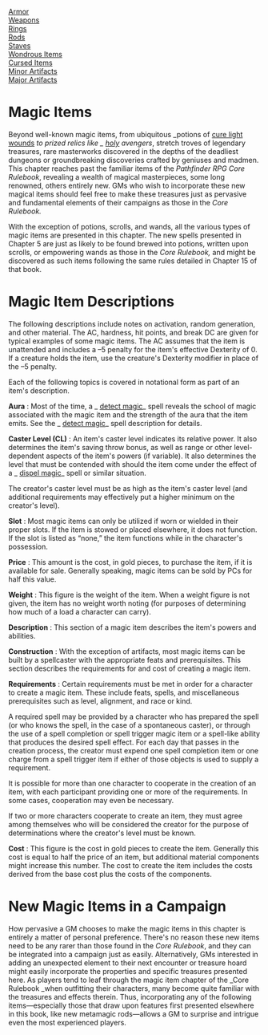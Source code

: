 [Armor](magicItems/armor.md)  
 [Weapons](magicItems/weapons.md)  
 [Rings](magicItems/rings.md)  
 [Rods](magicItems/rods.md)  
 [Staves](magicItems/staves.md)  
 [Wondrous Items](magicItems/wondrousItems.md)  
 [Cursed Items](magicItems/cursedItems.md)  
 [Minor Artifacts](magicItems/minorArtifacts.md)  
 [Major Artifacts](magicItems/majorArtifacts.md)

# Magic Items

Beyond well-known magic items, from ubiquitous _potions of [cure light wounds](../spells/cureLightWounds.md#_cure-light-wounds) _to prized relics like _ [holy](../magicItems/weapons.md#_weapons-holy) avengers_, stretch troves of legendary treasures, rare masterworks discovered in the depths of the deadliest dungeons or groundbreaking discoveries crafted by geniuses and madmen. This chapter reaches past the familiar items of the _Pathfinder RPG Core Rulebook_, revealing a wealth of magical masterpieces, some long renowned, others entirely new. GMs who wish to incorporate these new magical items should feel free to make these treasures just as pervasive and fundamental elements of their campaigns as those in the _Core Rulebook._

With the exception of potions, scrolls, and wands, all the various types of magic items are presented in this chapter. The new spells presented in Chapter 5 are just as likely to be found brewed into potions, written upon scrolls, or empowering wands as those in the _Core Rulebook,_ and might be discovered as such items following the same rules detailed in Chapter 15 of that book.

# Magic Item Descriptions

The following descriptions include notes on activation, random generation, and other material. The AC, hardness, hit points, and break DC are given for typical examples of some magic items. The AC assumes that the item is unattended and includes a –5 penalty for the item's effective Dexterity of 0. If a creature holds the item, use the creature's Dexterity modifier in place of the –5 penalty.

Each of the following topics is covered in notational form as part of an item's description.

**Aura** : Most of the time, a _ [detect magic](../spells/detectMagic.md#_detect-magic)_ spell reveals the school of magic associated with the magic item and the strength of the aura that the item emits. See the _ [detect magic](../spells/detectMagic.md#_detect-magic)_ spell description for details.

**Caster Level (CL)** : An item's caster level indicates its relative power. It also determines the item's saving throw bonus, as well as range or other level-dependent aspects of the item's powers (if variable). It also determines the level that must be contended with should the item come under the effect of a _ [dispel magic](../spells/dispelMagic.md#_dispel-magic)_ spell or similar situation.

The creator's caster level must be as high as the item's caster level (and additional requirements may effectively put a higher minimum on the creator's level).

**Slot** : Most magic items can only be utilized if worn or wielded in their proper slots. If the item is stowed or placed elsewhere, it does not function. If the slot is listed as “none,” the item functions while in the character's possession.

**Price** : This amount is the cost, in gold pieces, to purchase the item, if it is available for sale. Generally speaking, magic items can be sold by PCs for half this value.

**Weight** : This figure is the weight of the item. When a weight figure is not given, the item has no weight worth noting (for purposes of determining how much of a load a character can carry).

**Description** : This section of a magic item describes the item's powers and abilities.

**Construction** : With the exception of artifacts, most magic items can be built by a spellcaster with the appropriate feats and prerequisites. This section describes the requirements for and cost of creating a magic item.

**Requirements** : Certain requirements must be met in order for a character to create a magic item. These include feats, spells, and miscellaneous prerequisites such as level, alignment, and race or kind.

A required spell may be provided by a character who has prepared the spell (or who knows the spell, in the case of a spontaneous caster), or through the use of a spell completion or spell trigger magic item or a spell-like ability that produces the desired spell effect. For each day that passes in the creation process, the creator must expend one spell completion item or one charge from a spell trigger item if either of those objects is used to supply a requirement.

It is possible for more than one character to cooperate in the creation of an item, with each participant providing one or more of the requirements. In some cases, cooperation may even be necessary.

If two or more characters cooperate to create an item, they must agree among themselves who will be considered the creator for the purpose of determinations where the creator's level must be known.

**Cost** : This figure is the cost in gold pieces to create the item. Generally this cost is equal to half the price of an item, but additional material components might increase this number. The cost to create the item includes the costs derived from the base cost plus the costs of the components.

# New Magic Items in a Campaign

How pervasive a GM chooses to make the magic items in this chapter is entirely a matter of personal preference. There's no reason these new items need to be any rarer than those found in the _Core Rulebook_, and they can be integrated into a campaign just as easily. Alternatively, GMs interested in adding an unexpected element to their next encounter or treasure hoard might easily incorporate the properties and specific treasures presented here. As players tend to leaf through the magic item chapter of the _Core Rulebook _when outfitting their characters, many become quite familiar with the treasures and effects therein. Thus, incorporating any of the following items—especially those that draw upon features first presented elsewhere in this book, like new metamagic rods—allows a GM to surprise and intrigue even the most experienced players.

